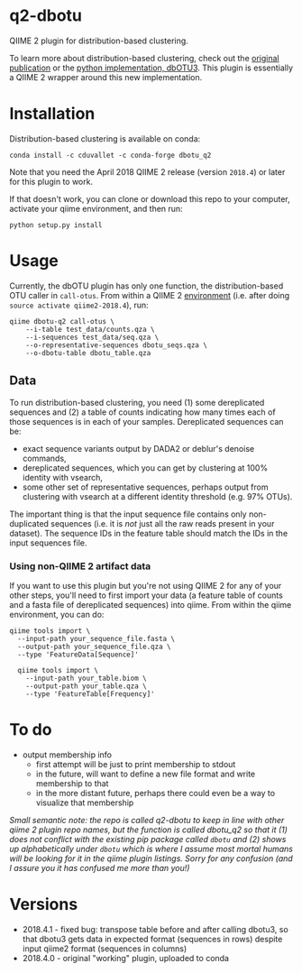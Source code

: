 # q2-dbotu

QIIME 2 plugin for distribution-based clustering.

To learn more about distribution-based clustering, check out the [original publication](http://dx.doi.org/10.1128/AEM.00342-13) or the [python implementation, dbOTU3](https://github.com/swo/dbotu3). This plugin is essentially a QIIME 2 wrapper around this new implementation.

# Installation

Distribution-based clustering is available on conda:

```
conda install -c cduvallet -c conda-forge dbotu_q2
```

Note that you need the April 2018 QIIME 2 release (version `2018.4`) or later for this plugin to work.

If that doesn't work, you can clone or download this repo to your computer, activate your qiime environment, and then run:

```
python setup.py install
```

# Usage

Currently, the dbOTU plugin has only one function, the distribution-based OTU caller in `call-otus`.
From within a QIIME 2 [environment](https://docs.qiime2.org/2018.4/install/native/#activate-the-conda-environment) (i.e. after doing `source activate qiime2-2018.4`), run:

```
qiime dbotu-q2 call-otus \
	--i-table test_data/counts.qza \
	--i-sequences test_data/seq.qza \
	--o-representative-sequences dbotu_seqs.qza \
	--o-dbotu-table dbotu_table.qza
```

## Data

To run distribution-based clustering, you need (1) some dereplicated sequences and (2) a table of counts indicating how many times each of those sequences is in each of your samples.
Dereplicated sequences can be:

- exact sequence variants output by DADA2 or deblur's denoise commands,      
- dereplicated sequences, which you can get by clustering at 100% identity with vsearch,      
- some other set of representative sequences, perhaps output from clustering with vsearch at a different identity threshold (e.g. 97% OTUs).

The important thing is that the input sequence file contains only non-duplicated sequences (i.e. it is *not* just all the raw reads present in your dataset).
The sequence IDs in the feature table should match the IDs in the input sequences file.

### Using non-QIIME 2 artifact data

If you want to use this plugin but you're not using QIIME 2 for any of your other steps, you'll need to first import your data (a feature table of counts and a fasta file of dereplicated sequences) into qiime.
From within the qiime environment, you can do:

```
qiime tools import \
  --input-path your_sequence_file.fasta \
  --output-path your_sequence_file.qza \
  --type 'FeatureData[Sequence]'

  qiime tools import \
    --input-path your_table.biom \
    --output-path your_table.qza \
    --type 'FeatureTable[Frequency]'
```

# To do

- output membership info          
    - first attempt will be just to print membership to stdout     
    - in the future, will want to define a new file format and write membership to that      
    - in the more distant future, perhaps there could even be a way to visualize that membership       

_Small semantic note: the repo is called q2-dbotu to keep in line with other qiime 2 plugin repo names, but the function is called dbotu_q2 so that it (1) does not conflict with the existing pip package called `dbotu` and (2) shows up alphabetically under `dbotu` which is where I assume most mortal humans will be looking for it in the qiime plugin listings. Sorry for any confusion (and I assure you it has confused me more than you!)_

# Versions

* 2018.4.1 - fixed bug: transpose table before and after calling dbotu3, so that dbotu3 gets data in expected format (sequences in rows) despite input qiime2 format (sequences in columns)     
* 2018.4.0 - original "working" plugin, uploaded to conda     
